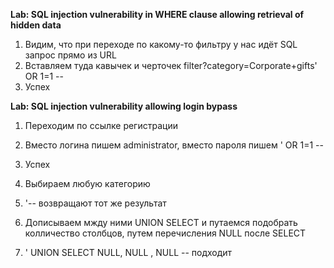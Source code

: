 
<b>Lab: SQL injection vulnerability in WHERE clause allowing retrieval of hidden data</b>
  1. Видим, что при переходе по какому-то фильтру у нас идёт SQL запрос прямо из URL
  2. Вставляем туда кавычек и черточек filter?category=Corporate+gifts' OR 1=1 --
  3. Успех
  
<b>Lab: SQL injection vulnerability allowing login bypass</b>
  1. Переходим по ссылке регистрации
  2. Вместо логина пишем administrator, вместо пароля пишем ' OR 1=1 --
  3. Успех


  1. Выбираем любую категорию
  2. '-- возвращают тот же результат
  3. Дописываем мжду ними UNION SELECT и путаемся подобрать колличество столбцов, путем перечисления NULL после SELECT
  4. ' UNION SELECT NULL, NULL , NULL -- подходит 
